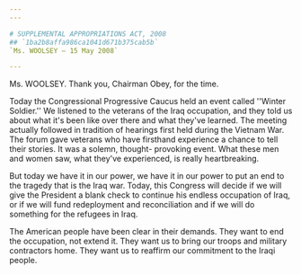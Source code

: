 ```yaml
---
---

# SUPPLEMENTAL APPROPRIATIONS ACT, 2008
## `1ba2b8affa986ca1041d671b375cab5b`
`Ms. WOOLSEY — 15 May 2008`

---
```



Ms. WOOLSEY. Thank you, Chairman Obey, for the time.

Today the Congressional Progressive Caucus held an event called 
''Winter Soldier.'' We listened to the veterans of the Iraq occupation, 
and they told us about what it's been like over there and what they've 
learned. The meeting actually followed in tradition of hearings first 
held during the Vietnam War. The forum gave veterans who have firsthand 
experience a chance to tell their stories. It was a solemn, thought-
provoking event. What these men and women saw, what they've 
experienced, is really heartbreaking.

But today we have it in our power, we have it in our power to put an 
end to the tragedy that is the Iraq war. Today, this Congress will 
decide if we will give the President a blank check to continue his 
endless occupation of Iraq, or if we will fund redeployment and 
reconciliation and if we will do something for the refugees in Iraq.

The American people have been clear in their demands. They want to 
end the occupation, not extend it. They want us to bring our troops and 
military contractors home. They want us to reaffirm our commitment to 
the Iraqi people.